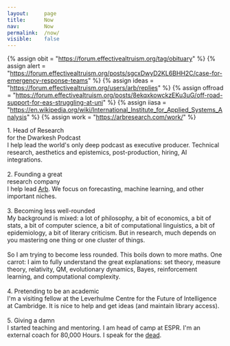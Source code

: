```yaml
---
layout: 	page
title: 		Now
nav: 		Now
permalink:	/now/
visible:	false
---
```


{%	assign obit = "https://forum.effectivealtruism.org/tag/obituary"		%}
{%	assign alert = "https://forum.effectivealtruism.org/posts/sgcxDwyD2KL6BHH2C/case-for-emergency-response-teams"	%}
{%	assign ideas = "https://forum.effectivealtruism.org/users/arb/replies"	%}
{%	assign offroad = "https://forum.effectivealtruism.org/posts/8ekqxkowckzEKu3uG/off-road-support-for-eas-struggling-at-uni"	%}
{%	assign iiasa = "https://en.wikipedia.org/wiki/International_Institute_for_Applied_Systems_Analysis"	%}
{%	assign work = "https://arbresearch.com/work/"	%}


<div>	
	<div class="note">
	  <div class="title">
		1. Head of Research<br class="break">
		for the Dwarkesh Podcast
	  </div>
	  <div class="insides">
	<!--  -->
		I help lead the world's only deep podcast as executive producer. Technical research, aesthetics and epistemics, post-production, hiring, AI integrations.
	<br><br> 
<!--  -->
		</div>
	</div>
	<div class="note">
	  <div class="title">
		2. Founding a great<br class="break">
		research company
	  </div>
	  <div class="insides">
	<!--  -->
		I help lead <a href="https://arbresearch.com">Arb</a>. We focus on forecasting, machine learning, and other important niches. 
	<br><br> 
<!--  -->
		</div>
	</div>
<!--  -->
<!--  -->
	<div class="note">
	  <div class="title">
		3. Becoming less well-rounded
	  </div>
	  <div class="insides">
		My background is mixed: a lot of philosophy, a bit of economics, a bit of stats, a bit of computer science, a bit of computational linguistics, a bit of epidemiology, a bit of literary criticism. But in research, much depends on you mastering one thing or one cluster of things.<br><br>So I am trying to become less rounded. This boils down to more maths. One carrot: I aim to fully understand the great explanations: set theory, measure theory, relativity, QM, evolutionary dynamics, Bayes, reinforcement learning, and computational complexity. 
		<br><br>
		</div>
	</div>
<!--  -->
<div class="note">
	  <div class="title">
		4. Pretending to be an academic
	  </div>
	  <div class="insides">
		I'm a visiting fellow at the Leverhulme Centre for the Future of Intelligence at Cambridge. It is nice to help and get ideas (and maintain library access).
		<br><br>
	</div>
	</div>
<!--  -->
	<div class="note">
	  <div class="title">
		5. Giving a damn
	  </div>
	  <div class="insides">
		I started teaching and mentoring. I am head of camp at ESPR. I'm an external coach for 80,000 Hours. I speak for the <a href="{{obit}}">dead</a>.
		<br><br>
	</div>
	</div>
</div>

